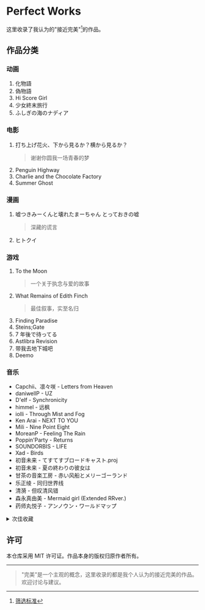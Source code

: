 # Perfect Works

这里收录了我认为的"接近完美"[^1]的作品。

[^1]: [筛选标准](/perfect-works/criteria/README.md)

## 作品分类

### 动画

1. 化物語
1. 偽物語
1. Hi Score Girl
1. 少女終末旅行
1. ふしぎの海のナディア

### 电影

1. 打ち上げ花火、下から見るか？横から見るか？
   > 谢谢你圆我一场青春的梦
1. Penguin Highway
1. Charlie and the Chocolate Factory
1. Summer Ghost

### 漫画

1. 嘘つきみーくんと壊れたまーちゃん とっておきの嘘
   > 深藏的谎言
1. ヒトクイ

### 游戏

1. To the Moon
   > 一个关于执念与爱的故事
1. What Remains of Edith Finch
   > 最佳叙事，实至名归
1. Finding Paradise
1. Steins;Gate
1. 7 年後で待ってる
1. Astlibra Revision
1. 带我去地下城吧
1. Deemo

### 音乐

- Capchii、凛々咲 - Letters from Heaven
- daniwellP - UZ
- D'elf - Synchronicity
- himmel - 远枫
- iolli - Through Mist and Fog
- Ken Arai - NEXT TO YOU
- Mili - Nine Point Eight
- MoreanP - Feeling The Rain
- Poppin'Party - Returns
- SOUNDORBIS - LIFE
- Xad - Birds
- 初音未来 - てすてすブロードキャスト.proj
- 初音未来 - 夏の終わりの彼女は
- 甘茶の音楽工房 - 赤い风船とメリーゴーランド
- 乐正绫 - 同归世界线
- 清漪 - 但叹清风错
- 森永真由美 - Mermaid girl (Extended RRver.)
- 药师丸悦子 - アンノウン・ワールドマップ

<details>
<summary>次佳收藏</summary>

- Approaching Nirvana - You
- azusa - 真夏のフォトグラフ
- CMJ - 所念皆星河
- D'elf - Code Answer
- DJ OKAWARI - Flower Dance
- EastNewSound - Relate
- EGOIST - The Everlasting Guilty Crown
- Lily - テロリスト
- MoreanP - 忆夏思乡
- MYTH & ROID - STYX HELIX
- niki、Lily - ジッタードール
- Pianoboy 高至豪 - The Truth That You Leave
- SawanoHiroyuki[nZk]、瑞葵 - Avid
- Shirfine - Illusionary Daytime
- supercell - My Dearest
- Valentin - A Little Story
- あやりす - 愛を誓いしヒメ飾り
- 蝶々 P、GUMI - 心做し
- 高橋李依 - 気まぐれロマンティック
- 流星 P、初音未来 - 胧月
- 琉芸 Miruku、缨缨 Ei - 花月夜【中文版】
- 伊藤加奈子 - アマデウス
- 竹達彩奈、巽悠衣子 - バランス KISS

</details>

## 许可

本仓库采用 MIT 许可证。作品本身的版权归原作者所有。

---

> "完美"是一个主观的概念，这里收录的都是我个人认为的接近完美的作品。欢迎讨论与建议。
